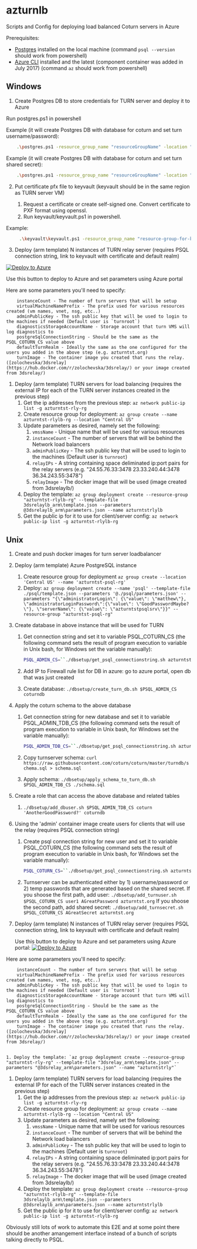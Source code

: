 # azturnlb
Scripts and Config for deploying load balanced Coturn servers in Azure

Prerequisites:

+ [Postgres](https://www.postgresql.org/download/) installed on the local machine (command `psql --version` should work from powershell) 
+ [Azure CLI](https://docs.microsoft.com/en-us/cli/azure/install-azure-cli) installed and the latest (component container was added in July 2017) (command `az` should work from powershell)

## Windows
1. Create Postgres DB to store credentials for TURN server and deploy it to Azure

Run postgres.ps1 in powershell

Example (it will create Postgres DB with database for coturn and set turn username/password):
```sh
    .\postgres.ps1 -resource_group_name "resourceGroupName" -location "westus" -psql_server_name "psqlServername" -db_username "dbuser" -db_password "dbPassword" -turn_username "user" -turn_password "turnPassword"
```

Example (it will create Postgres DB with database for coturn and set turn shared secret):
```sh
    .\postgres.ps1 -resource_group_name "resourceGroupName" -location "westus" -psql_server_name "psqlServername" -db_username "dbuser" -db_password "dbPassword" -secret "sharedseret"
```

2. Put certificate pfx file to keyvault (keyvault should be in the same region as TURN server VM) 

    1. Request a certificate or create self-signed one. Convert certificate to PXF format using openssl.
    1. Run keyvault/keyvault.ps1 in powershell.

Example:
```sh
     .\keyvault\keyvault.ps1 -resource_group_name "resource-group-for-kv" -keyvault_name "keyvault-name" -location "westus" -password_for_cert "passwordforCert" -secret_name "turncertificate" -path_to_certificate .\turnserver3dstreaming.centralus.cloudapp.azure.com.pfx
```

3. Deploy (arm template) N instances of TURN relay server (requires PSQL connection string, link to keyvault with certificate and default realm)

[![Deploy to Azure](http://azuredeploy.net/deploybutton.png)](https://portal.azure.com/#create/Microsoft.Template/uri/https%3A%2F%2Fraw.githubusercontent.com%2Fanastasiia-zolochevska%2Fcoturn-to-azure-deployment%2Fmaster%2F3dsrelay_arm%2Ftemplate.json)
    
    
Use this button to deploy to Azure and set parameters using Azure portal
    
Here are some parameters you'll need to specify:
 
        instanceCount - The number of turn servers that will be setup
        virtualMachineNamePrefix - The prefix used for various resources created (vm names, vnet, nsg, etc..)
        adminPublicKey - The ssh public key that will be used to login to the machines if needed (Default user is `turnroot`)
        diagnosticsStorageAccountName - Storage account that turn VMS will log diagnostics to
        postgreSqlConnectionString - Should be the same as the PSQL_COTURN_CS value above
        defaultTurnRealm - Ideally the same as the one configured for the users you added in the above step (e.g. azturntst.org)
        turnImage - The container image you created that runs the relay.  ([zolochevska/3dsrelay](https://hub.docker.com/r/zolochevska/3dsrelay/) or your image created from 3dsrelay/)
    
    

1. Deploy (arm template) TURN servers for load balancing (requires the external IP for each of the TURN server instances created in the previous step)
    1. Get the ip addresses from the previous step: `az network public-ip list -g azturntst-rly-rg`
    1. Create resource group for deployment: `az group create --name azturntst-rlylb-rg --location "Central US"`
    1. Update parameters as desired, namely set the following:
        1. `vmssName` - Unique name that will be used for various resources
        1. `instanceCount` - The number of servers that will be behind the Network load balancers
        1. `adminPublicKey` - The ssh public key that will be used to login to the machines (Default user is `turnroot`)
        1. `relayIPs` - A string containing space deliminated ip:port pairs for the relay servers (e.g. "24.55.76.33:3478 23.33.240.44:3478 36.34.243.55:3478")
        1. `relayImage` - The docker image that will be used (image created from 3dsrelaylb/)
    1. Deploy the template: `az group deployment create --resource-group "azturntst-rlylb-rg" --template-file 3dsrelaylb_arm\template.json --parameters @3dsrelaylb_arm\parameters.json --name azturntstrlylb`
    1. Get the public ip for it to use for client/server config: `az network public-ip list -g azturntst-rlylb-rg`

 

## Unix
1. Create and push docker images for turn server loadbalancer

1. Deploy (arm template) Azure PostgreSQL instance
    1. Create resource group for deployment `az group create --location 'Central US' --name 'azturntst-psql-rg'`
    1. Deploy: `az group deployment create --name 'psql' --template-file ./psql/template.json --parameters '@./psql/parameters.json' --parameters "{\"administratorLogin\": {\"value\": \"matthew\"}, \"administratorLoginPassword\":{\"value\": \"GoodPasswordMaybe?\"}, \"serverName\": {\"value\": \"azturntstpsqlsrv\"}}" --resource-group "azturntst-psql-rg"`
1. Create database in above instance that will be used for TURN
    1. Get connection string and set it to variable PSQL_COTURN_CS (the following command sets the result of program execution to variable in Unix bash, for Windows set the variable manually):

          ```sh
          PSQL_ADMIN_CS=``./dbsetup/get_psql_connectionstring.sh azturntstpsqlsrv matthew "GoodPasswordMaybe?"`
          ```

    1. Add IP to Firewall rule list for DB in azure: go to azure portal, open db that was just created 
    1. Create database: `./dbsetup/create_turn_db.sh $PSQL_ADMIN_CS coturndb`
1. Apply the coturn schema to the above database
    1. Get connection string for new database and set it to variable PSQL_ADMIN_TDB_CS (the following command sets the result of program execution to variable in Unix bash, for Windows set the variable manually):

          ```sh
          PSQL_ADMIN_TDB_CS=``./dbsetup/get_psql_connectionstring.sh azturntstpsqlsrv matthew "GoodPasswordMaybe?" coturndb`  
          ```
    1. Copy turnserver schema: `curl https://raw.githubusercontent.com/coturn/coturn/master/turndb/schema.sql > schema.sql`
    1. Apply schema: `./dbsetup/apply_schema_to_turn_db.sh $PSQL_ADMIN_TDB_CS ./schema.sql `
1. Create a role that can access the above database and related tables
    1. `./dbsetup/add_dbuser.sh $PSQL_ADMIN_TDB_CS coturn 'AnotherGoodPassword?' coturndb`
1. Using the 'admin' container image create users for clients that will use the relay (requires PSQL connection string)
    1. Create psql connection string for new user and set it to variable PSQL_COTURN_CS (the following command sets the result of program execution to variable in Unix bash, for Windows set the variable manually): 

          ```sh
          PSQL_COTURN_CS=``./dbsetup/get_psql_connectionstring.sh azturntstpsqlsrv coturn "AnotherGoodPassword?" coturndb`  
          ```
    1. Turnserver can be authenticated either by 1) username/password or 2) temp passwords that are generated based on the shared secret. If you shoose the first path, add user: 
        `./dbsetup/add_turnuser.sh $PSQL_COTURN_CS user1 AGreatPassword azturntst.org` 
        If you shoose the second path, add shared secret:
        `./dbsetup/add_turnsecret.sh $PSQL_COTURN_CS AGreatSecret azturntst.org`

1. Deploy (arm template) N instances of TURN relay server (requires PSQL connection string, link to keyvault with certificate and default realm)

    Use this button to deploy to Azure and set parameters using Azure portal:
    [![Deploy to Azure](http://azuredeploy.net/deploybutton.png)](https://portal.azure.com/#create/Microsoft.Template/uri/https%3A%2F%2Fraw.githubusercontent.com%2Fanastasiia-zolochevska%2Fcoturn-to-azure-deployment%2Fmaster%2F3dsrelay_arm%2Ftemplate.json)
    
Here are some parameters you'll need to specify:
 
        instanceCount - The number of turn servers that will be setup
        virtualMachineNamePrefix - The prefix used for various resources created (vm names, vnet, nsg, etc..)
        adminPublicKey - The ssh public key that will be used to login to the machines if needed (Default user is `turnroot`)
        diagnosticsStorageAccountName - Storage account that turn VMS will log diagnostics to
        postgreSqlConnectionString - Should be the same as the PSQL_COTURN_CS value above
        defaultTurnRealm - Ideally the same as the one configured for the users you added in the above step (e.g. azturntst.org)
        turnImage - The container image you created that runs the relay.  ([zolochevska/3dsrelay](https://hub.docker.com/r/zolochevska/3dsrelay/) or your image created from 3dsrelay/)
    
    
    1. Deploy the template: `az group deployment create --resource-group "azturntst-rly-rg" --template-file "3dsrelay_arm\template.json" --parameters "@3dsrelay_arm\parameters.json" --name "azturntstrly"`
1. Deploy (arm template) TURN servers for load balancing (requires the external IP for each of the TURN server instances created in the previous step)
    1. Get the ip addresses from the previous step: `az network public-ip list -g azturntst-rly-rg`
    1. Create resource group for deployment: `az group create --name azturntst-rlylb-rg --location "Central US"`
    1. Update parameters as desired, namely set the following:
        1. `vmssName` - Unique name that will be used for various resources
        1. `instanceCount` - The number of servers that will be behind the Network load balancers
        1. `adminPublicKey` - The ssh public key that will be used to login to the machines (Default user is `turnroot`)
        1. `relayIPs` - A string containing space deliminated ip:port pairs for the relay servers (e.g. "24.55.76.33:3478 23.33.240.44:3478 36.34.243.55:3478")
        1. `relayImage` - The docker image that will be used (image created from 3dsrelaylb/)
    1. Deploy the template: `az group deployment create --resource-group "azturntst-rlylb-rg" --template-file 3dsrelaylb_arm\template.json --parameters @3dsrelaylb_arm\parameters.json --name azturntstrlylb`
    1. Get the public ip for it to use for client/server config: `az network public-ip list -g azturntst-rlylb-rg`




Obviously still lots of work to automate this E2E and at some point there should be another amangement interface instead of a bunch of scripts talking directly to PSQL.
